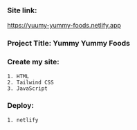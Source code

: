 ### Site link: 
https://yuumy-yummy-foods.netlify.app

### Project Title: Yummy Yummy Foods

### Create my site:
    1. HTML
    2. Tailwind CSS
    3. JavaScript

### Deploy:
    1. netlify